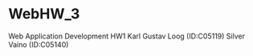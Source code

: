 # WebHW_3
Web Application Development HW1
Karl Gustav Loog (ID:C05119)
Silver Vaino (ID:C05140)




